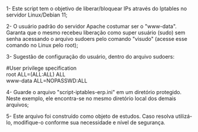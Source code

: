1- Este script tem o objetivo de liberar/bloquear IPs através do Iptables no servidor Linux/Debian 11;

2- O usuário padrão do servidor Apache costumar ser o "www-data". Garanta que o mesmo recebeu liberação como super usuário (sudo) sem senha acessando o arquivo sudoers pelo comando "visudo" (acesse esse comando no Linux pelo root);

3- Sugestão de configuração do usuário, dentro do arquivo sudoers:

#User privilege specification <br>
root ALL=(ALL:ALL) ALL <br>
www-data ALL=NOPASSWD:ALL

4- Guarde o arquivo "script-iptables-erp.ini" em um diretório protegido. Neste exemplo, ele encontra-se no mesmo diretório local dos demais arquivos;

5- Este arquivo foi construído como objeto de estudos. Caso resolva utilizá-lo, modifique-o conforme sua necessidade e nível de segurança.
